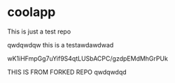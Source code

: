 # coolapp
This is just a test repo


qwdqwdqw
this is a testawdawdwad

wK1iHFmpGg7uYif9S4qtLUSbACPC/gzdpEMdMhGrPUk




THIS IS FROM FORKED REPO
qwdqwdqd
